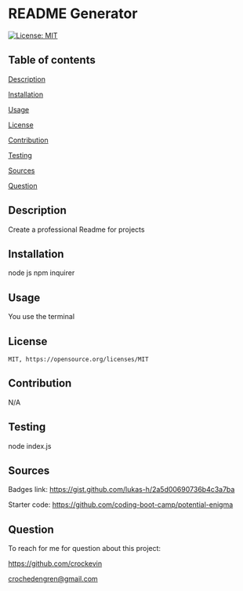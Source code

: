 # README Generator

  [![License: MIT](https://img.shields.io/badge/License-MIT-yellow.svg)](https://opensource.org/licenses/MIT)
## Table of contents

[Description](#description)

[Installation](#installation)

[Usage](#usage)

[License](#license)

[Contribution](#contribution)

[Testing](#testing)

[Sources](#sources)

[Question](#question)


## Description

  Create a professional Readme for projects
## Installation

  node js 
  npm inquirer
## Usage

  You use the terminal
## License

    MIT, https://opensource.org/licenses/MIT
## Contribution

  N/A
## Testing

  node index.js

## Sources

Badges link: https://gist.github.com/lukas-h/2a5d00690736b4c3a7ba

Starter code: https://github.com/coding-boot-camp/potential-enigma
## Question

  To reach for me for question about this project:

  https://github.com/crockevin

crochedengren@gmail.com
